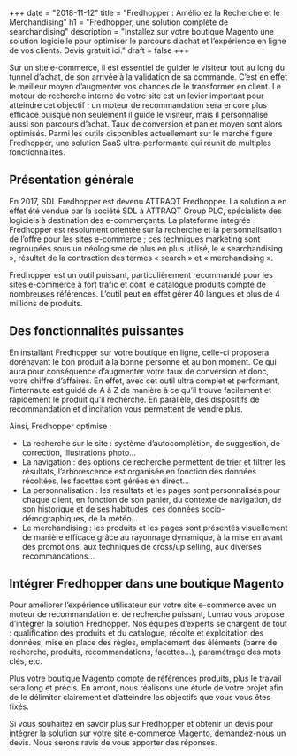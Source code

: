 +++
date = "2018-11-12"
title = "Fredhopper : Améliorez la Recherche et le Merchandising"
h1 = "Fredhopper, une solution complète de searchandising"
description = "Installez sur votre boutique Magento une solution logicielle pour optimiser le parcours d’achat et l’expérience en ligne de vos clients. Devis gratuit ici."
draft = false
+++

Sur un site e-commerce, il est essentiel de guider le visiteur tout au long du tunnel d’achat, de son arrivée à la validation de sa commande. C’est en effet le meilleur moyen d’augmenter vos chances de le transformer en client. Le moteur de recherche interne de votre site est un levier important pour atteindre cet objectif ; un moteur de recommandation sera encore plus efficace puisque non seulement il guide le visiteur, mais il personnalise aussi son parcours d’achat. Taux de conversion et panier moyen sont alors optimisés. Parmi les outils disponibles actuellement sur le marché figure Fredhopper, une solution SaaS ultra-performante qui réunit de multiples fonctionnalités.

## Présentation générale

En 2017, SDL Fredhopper est devenu ATTRAQT Fredhopper. La solution a en effet été vendue par la société SDL à ATTRAQT Group PLC, spécialiste des logiciels à destination des e-commerçants. La plateforme intégrée Fredhopper est résolument orientée sur la recherche et la personnalisation de l’offre pour les sites e-commerce ; ces techniques marketing sont regroupées sous un néologisme de plus en plus utilisé, le « searchandising », résultat de la contraction des termes « search » et « merchandising ». 

Fredhopper est un outil puissant, particulièrement recommandé pour les sites e-commerce à fort trafic et dont le catalogue produits compte de nombreuses références. L’outil peut en effet gérer 40 langues et plus de 4 millions de produits.

## Des fonctionnalités puissantes

En installant Fredhopper sur votre boutique en ligne, celle-ci proposera dorénavant le bon produit à la bonne personne et au bon moment. Ce qui aura pour conséquence d’augmenter votre taux de conversion et donc, votre chiffre d’affaires. En effet, avec cet outil ultra complet et performant, l’internaute est guidé de A à Z de manière à ce qu’il trouve facilement et rapidement le produit qu’il recherche. En parallèle, des dispositifs de recommandation et d’incitation vous permettent de vendre plus.

Ainsi, Fredhopper optimise :

-	La recherche sur le site : système d’autocomplétion, de suggestion, de correction, illustrations photo…
-	La navigation : des options de recherche permettent de trier et filtrer les résultats, l’arborescence est organisée en fonction des données récoltées, les facettes sont gérées en direct…
-	La personnalisation : les résultats et les pages sont personnalisés pour chaque client, en fonction de son panier, du contexte de navigation, de son historique et de ses habitudes, des données socio-démographiques, de la météo…
-	Le merchandising : les produits et les pages sont présentés visuellement de manière efficace grâce au rayonnage dynamique, à la mise en avant des promotions, aux techniques de cross/up selling, aux diverses recommandations…

## Intégrer Fredhopper dans une boutique Magento

Pour améliorer l’expérience utilisateur sur votre site e-commerce avec un moteur de recommandation et de recherche puissant, Lumao vous propose d’intégrer la solution Fredhopper. Nos équipes d’experts se chargent de tout : qualification des produits et du catalogue, récolte et exploitation des données, mise en place des règles, emplacement des éléments (barre de recherche, produits, recommandations, facettes…), paramétrage des mots clés, etc. 

Plus votre boutique Magento compte de références produits, plus le travail sera long et précis. En amont, nous réalisons une étude de votre projet afin de le délimiter clairement et d’atteindre les objectifs que vous vous êtes fixés. 

Si vous souhaitez en savoir plus sur Fredhopper et obtenir un devis pour intégrer la solution sur votre site e-commerce Magento, demandez-nous un devis. Nous serons ravis de vous apporter des réponses.
